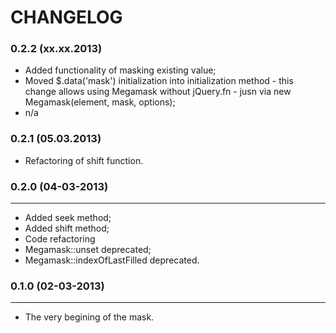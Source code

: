 CHANGELOG
=========

### 0.2.2 (xx.xx.2013)

 + Added functionality of masking existing value;
 + Moved $.data('mask') initialization into initialization method - this change allows using Megamask without jQuery.fn - jusn via new Megamask(element, mask, options);
 + n/a

### 0.2.1 (05.03.2013)

 + Refactoring of shift function.

### 0.2.0 (04-03-2013)
______________________

 + Added seek method;
 + Added shift method;
 + Code refactoring
 + Megamask::unset deprecated;
 + Megamask::indexOfLastFilled deprecated.

### 0.1.0 (02-03-2013)
______________________

 + The very begining of the mask.